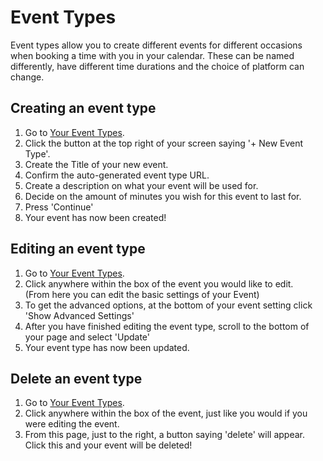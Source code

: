 # Event Types

Event types allow you to create different events for different occasions when booking a time with you in your calendar. These can be named differently, have different time durations and the choice of platform can change.

## Creating an event type

1. Go to [Your Event Types](https://app.calendso.com/event-types).
2. Click the button at the top right of your screen saying '+ New Event Type'.
3. Create the Title of your new event.
4. Confirm the auto-generated event type URL.
5. Create a description on what your event will be used for.
6. Decide on the amount of minutes you wish for this event to last for.
7. Press 'Continue'
8. Your event has now been created!

## Editing an event type

1. Go to [Your Event Types](https://app.calendso.com/event-types).
2. Click anywhere within the box of the event you would like to edit.  
   (From here you can edit the basic settings of your Event)
3. To get the advanced options, at the bottom of your event setting click 'Show Advanced Settings'
4. After you have finished editing the event type, scroll to the bottom of your page and select 'Update'
5. Your event type has now been updated.

## Delete an event type

1. Go to [Your Event Types](https://app.calendso.com/event-types).
2. Click anywhere within the box of the event, just like you would if you were editing the event.
3. From this page, just to the right, a button saying 'delete' will appear. Click this and your event will be deleted!